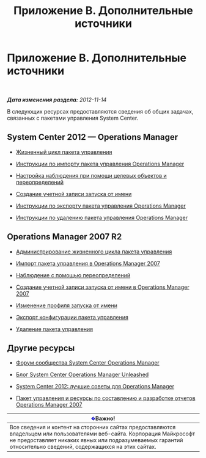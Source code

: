 ﻿---
title: Приложение B. Дополнительные источники
TOCTitle: Приложение B. Дополнительные источники
ms:assetid: 3bcfb237-604a-4902-a003-b366cbf5a600
ms:mtpsurl: https://technet.microsoft.com/ru-ru/library/Dn195905(v=EXCHG.150)
ms:contentKeyID: 53275681
ms.date: 04/03/2015
mtps_version: v=EXCHG.150
ms.translationtype: HT
---

# Приложение B. Дополнительные источники

 

_**Дата изменения раздела:**  2012-11-14_

В следующих ресурсах предоставляются сведения об общих задачах, связанных с пакетами управления System Center.

## System Center 2012 — Operations Manager

  - [Жизненный цикл пакета управления](http://go.microsoft.com/fwlink/p/?linkid=232986)

  - [Инструкции по импорту пакета управления Operations Manager](http://go.microsoft.com/fwlink/p/?linkid=219431)

  - [Настройка наблюдения при помощи целевых объектов и переопределений](http://go.microsoft.com/fwlink/p/?linkid=217065)

  - [Создание учетной записи запуска от имени](http://go.microsoft.com/fwlink/p/?linkid=232988)

  - [Инструкции по экспорту пакета управления Operations Manager](http://go.microsoft.com/fwlink/p/?linkid=232990)

  - [Инструкции по удалению пакета управления Operations Manager](http://go.microsoft.com/fwlink/p/?linkid=232991)

## Operations Manager 2007 R2

  - [Администрирование жизненного цикла пакета управления](http://go.microsoft.com/fwlink/?linkid=211463)

  - [Импорт пакета управления в Operations Manager 2007](http://go.microsoft.com/fwlink/?linkid=142351)

  - [Наблюдение с помощью переопределений](http://go.microsoft.com/fwlink/?linkid=117777)

  - [Создание учетной записи запуска от имени в Operations Manager 2007](http://go.microsoft.com/fwlink/?linkid=165410)

  - [Изменение профиля запуска от имени](http://go.microsoft.com/fwlink/?linkid=165412)

  - [Экспорт конфигурации пакета управления](http://go.microsoft.com/fwlink/?linkid=209940)

  - [Удаление пакета управления](http://go.microsoft.com/fwlink/?linkid=209941)

## Другие ресурсы

  - [Форум сообщества System Center Operations Manager](http://go.microsoft.com/fwlink/?linkid=179635)

  - [Блог System Center Operations Manager Unleashed](http://go.microsoft.com/fwlink/?linkid=246391)

  - [System Center 2012: лучшие советы для Operations Manager](http://go.microsoft.com/fwlink/?linkid=246383)

  - [Пакет управления и ресурсы по составлению и разработке отчетов Operations Manager 2007](http://go.microsoft.com/fwlink/?linkid=246388)

<table>
<thead>
<tr class="header">
<th><img src="images/Dn195905.important(EXCHG.150).gif" title="Важно" alt="Важно" />Важно!</th>
</tr>
</thead>
<tbody>
<tr class="odd">
<td>Все сведения и контент на сторонних сайтах предоставляются владельцем или пользователями веб-сайта. Корпорация Майкрософт не предоставляет никаких явных или подразумеваемых гарантий относительно сведений, содержащихся на этих сайтах.</td>
</tr>
</tbody>
</table>

